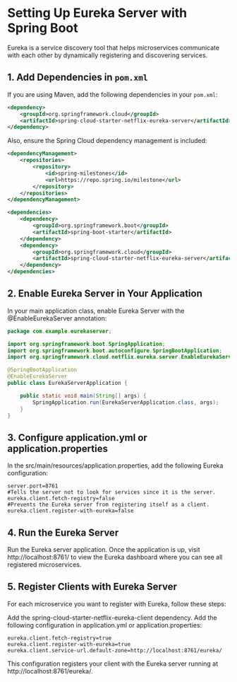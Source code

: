 # Setting Up Eureka Server with Spring Boot

Eureka is a service discovery tool that helps microservices communicate with each other by dynamically registering and discovering services. 
## 1. Add Dependencies in `pom.xml`

If you are using Maven, add the following dependencies in your `pom.xml`:

```xml
<dependency>
    <groupId>org.springframework.cloud</groupId>
    <artifactId>spring-cloud-starter-netflix-eureka-server</artifactId>
</dependency>
```
Also, ensure the Spring Cloud dependency management is included:
```xml
<dependencyManagement>
    <repositories>
        <repository>
            <id>spring-milestones</id>
            <url>https://repo.spring.io/milestone</url>
        </repository>
    </repositories>
</dependencyManagement>

<dependencies>
    <dependency>
        <groupId>org.springframework.boot</groupId>
        <artifactId>spring-boot-starter</artifactId>
    </dependency>
    <dependency>
        <groupId>org.springframework.cloud</groupId>
        <artifactId>spring-cloud-starter-netflix-eureka-server</artifactId>
    </dependency>
</dependencies>
```
## 2. Enable Eureka Server in Your Application
In your main application class, enable Eureka Server with the @EnableEurekaServer annotation:

```java
package com.example.eurekaserver;

import org.springframework.boot.SpringApplication;
import org.springframework.boot.autoconfigure.SpringBootApplication;
import org.springframework.cloud.netflix.eureka.server.EnableEurekaServer;

@SpringBootApplication
@EnableEurekaServer
public class EurekaServerApplication {

    public static void main(String[] args) {
        SpringApplication.run(EurekaServerApplication.class, args);
    }
}
```
## 3. Configure application.yml or application.properties
In the src/main/resources/application.properties, add the following Eureka configuration:

```properties
server.port=8761
#Tells the server not to look for services since it is the server.
eureka.client.fetch-registry=false
#Prevents the Eureka server from registering itself as a client.
eureka.client.register-with-eureka=false
```
## 4. Run the Eureka Server
Run the Eureka server application. Once the application is up, visit http://localhost:8761/ to view the Eureka dashboard where you can see all registered microservices.

## 5. Register Clients with Eureka Server
For each microservice you want to register with Eureka, follow these steps:

Add the spring-cloud-starter-netflix-eureka-client dependency.
Add the following configuration in application.yml or application.properties:
```properties
eureka.client.fetch-registry=true
eureka.client.register-with-eureka=true
eureka.client.service-url.default-zone=http://localhost:8761/eureka/
```
This configuration registers your client with the Eureka server running at http://localhost:8761/eureka/.